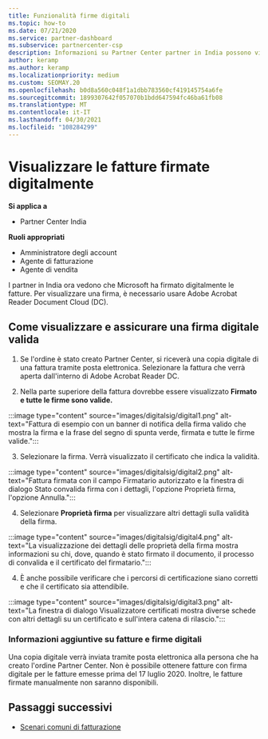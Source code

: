 ```yaml
---
title: Funzionalità firme digitali
ms.topic: how-to
ms.date: 07/21/2020
ms.service: partner-dashboard
ms.subservice: partnercenter-csp
description: Informazioni su Partner Center partner in India possono visualizzare le fatture firmate digitalmente e ricevere copie digitali delle fatture per gli ordini creati in Partner Center.
author: keramp
ms.author: keramp
ms.localizationpriority: medium
ms.custom: SEOMAY.20
ms.openlocfilehash: b0d8a560c048f1a1dbb783560cf419145754a6fe
ms.sourcegitcommit: 1899307642f057070b1bdd647594fc46ba61fb08
ms.translationtype: MT
ms.contentlocale: it-IT
ms.lasthandoff: 04/30/2021
ms.locfileid: "108284299"
---
```

# <a name="view-digitally-signed-invoices"></a>Visualizzare le fatture firmate digitalmente

**Si applica a**

- Partner Center India

**Ruoli appropriati**

- Amministratore degli account
- Agente di fatturazione
- Agente di vendita

I partner in India ora vedono che Microsoft ha firmato digitalmente le fatture. Per visualizzare una firma, è necessario usare Adobe Acrobat Reader Document Cloud (DC).

## <a name="how-to-view-and-insure-a-valid-digital-signature"></a>Come visualizzare e assicurare una firma digitale valida


1. Se l'ordine è stato creato Partner Center, si riceverà una copia digitale di una fattura tramite posta elettronica. Selezionare la fattura che verrà aperta dall'interno di Adobe Acrobat Reader DC.


2. Nella parte superiore della fattura dovrebbe essere visualizzato **Firmato e tutte le firme sono valide.**
 
 :::image type="content" source="images/digitalsig/digital1.png" alt-text="Fattura di esempio con un banner di notifica della firma valido che mostra la firma e la frase del segno di spunta verde, firmata e tutte le firme valide.":::

3. Selezionare la firma. Verrà visualizzato il certificato che indica la validità.

:::image type="content" source="images/digitalsig/digital2.png" alt-text="Fattura firmata con il campo Firmatario autorizzato e la finestra di dialogo Stato convalida firma con i dettagli, l'opzione Proprietà firma, l'opzione Annulla."::: 

4. Selezionare **Proprietà firma** per visualizzare altri dettagli sulla validità della firma.

:::image type="content" source="images/digitalsig/digital4.png" alt-text="La visualizzazione dei dettagli delle proprietà della firma mostra informazioni su chi, dove, quando è stato firmato il documento, il processo di convalida e il certificato del firmatario."::: 

4. È anche possibile verificare che i percorsi di certificazione siano corretti e che il certificato sia attendibile.

 :::image type="content" source="images/digitalsig/digital3.png" alt-text="La finestra di dialogo Visualizzatore certificati mostra diverse schede con altri dettagli su un certificato e sull'intera catena di rilascio.":::

### <a name="additional-information-on-invoices-and-digital-signatures"></a>Informazioni aggiuntive su fatture e firme digitali

Una copia digitale verrà inviata tramite posta elettronica alla persona che ha creato l'ordine Partner Center. Non è possibile ottenere fatture con firma digitale per le fatture emesse prima del 17 luglio 2020. Inoltre, le fatture firmate manualmente non saranno disponibili.

## <a name="next-steps"></a>Passaggi successivi

- [Scenari comuni di fatturazione](common-billing-scenarios.md)